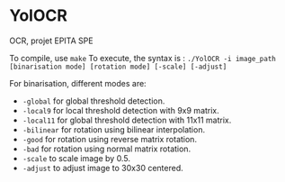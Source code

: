 YolOCR
======

OCR, projet EPITA SPE

To compile, use ```make```
To execute, the syntax is : ```./YolOCR -i image_path [binarisation mode] [rotation mode] [-scale] [-adjust]```

For binarisation, different modes are:

* ```-global``` for global threshold detection.
* ```-local9``` for local threshold detection with 9x9 matrix.
* ```-local11``` for global threshold detection with 11x11 matrix.
* ```-bilinear``` for rotation using bilinear interpolation.
* ```-good``` for rotation using reverse matrix rotation.
* ```-bad``` for rotation using normal matrix rotation.
* ```-scale``` to scale image by 0.5.
* ```-adjust``` to adjust image to 30x30 centered.
